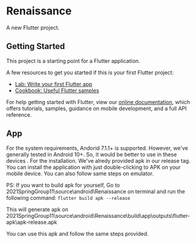# Renaissance

A new Flutter project.

## Getting Started

This project is a starting point for a Flutter application.

A few resources to get you started if this is your first Flutter project:

- [Lab: Write your first Flutter app](https://flutter.dev/docs/get-started/codelab)
- [Cookbook: Useful Flutter samples](https://flutter.dev/docs/cookbook)

For help getting started with Flutter, view our
[online documentation](https://flutter.dev/docs), which offers tutorials,
samples, guidance on mobile development, and a full API reference.

## App

For the system requirements, Andorid 7.1.1+ is supported. However, we've generally tested in Android 10+. So, it would be better to use in these devices . 
For the installation. We've alredy provided apk in our release tag. You can install the application with just double-clicking to APK   on your mobile device. You can also follow same steps on emulator. 

PS: If you want to build apk for yourself,
Go to 2021SpringGroup11\source\android\Renaissance on terminal and run the following command:
`flutter build apk --release`

This will generate apk on 
2021SpringGroup11\source\android\Renaissance\build\app\outputs\flutter-apk\apk-release.apk

You can use this apk and follow the same steps provided.
